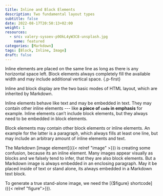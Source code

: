 ```yaml
---
title: Inline and Block Elements
description: Two fundamental layout types
subtitle: false
date: 2022-08-17T20:50:13+02:00
weight: 1
resources:
  - src: valery-sysoev-p9OkL4yW3C8-unsplash.jpg
    name: featured
categories: [Markdown]
tags: [Block, Inline, Image]
draft: false
---
```


Inline elements are placed on the same line as long as there is any horizontal space left. Block elements always completely fill the available width and may include additional vertical space.
{.p-first} <!--more-->

Inline and block display are the two basic modes of HTML layout, which are inherited by Markdown.

Inline elements behave like text and may be embedded in text. They may contain other inline elements --- like **a piece of `code` in emphasis** for example. Inline elements can’t include block elements, but they always need to be embedded in block elements.

Block elements may contain other block elements or inline elements. An example for the latter is a paragraph, which always fills at least one line, but may include an arbitrary amount of inline elements and text.

The Markdown [image element]({{< relref "image" >}}) is creating some confusion, because its an inline element. Many images appear visually as blocks and we falsely tend to infer, that they are also block elements. But a Markdown image is always embedded in an enclosing paragraph. May it be placed inside of text or stand alone, its always embedded in a Markdown text block.

To generate a true stand-alone image, we need the [{$figure} shortcode]({{< relref "figure">}}).
